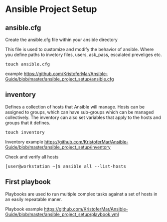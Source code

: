 # Ansible Project Setup

## ansible.cfg
Create the ansible.cfg file within your ansible directory 

This file is used to customize and modify the behavior of ansible. Where you define paths to invetory files, users, ask_pass, escalated preveliges etc. 

<pre>
touch ansible.cfg
</pre>
example
https://github.com/KristoferMar/Ansible-Guide/blob/master/ansible_project_setup/ansible.cfg

## inventory
Defines a collection of hosts that Ansible will manage. Hosts can be assigned to groups, which can have sub-groups which can be managed collectively. The inventory can also set variables that apply to the hosts and groups that it defines.

<pre>
touch inventory
</pre>

Inventory example
https://github.com/KristoferMar/Ansible-Guide/blob/master/ansible_project_setup/inventory 

Check and verify all hosts
<pre>
[user@workstation ~]$ ansible all --list-hosts
</pre>


## First playbook
Playbooks are used to run multiple complex tasks against a set of hosts in an easily repeatable maner.

Playbook example
https://github.com/KristoferMar/Ansible-Guide/blob/master/ansible_project_setup/playbook.yml